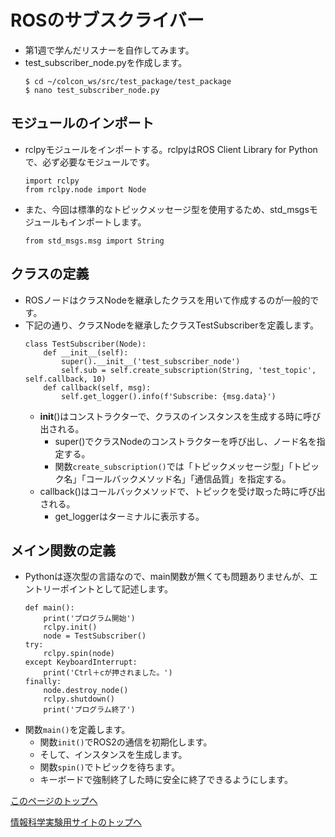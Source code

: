 # ROSのサブスクライバー
- 第1週で学んだリスナーを自作してみます。
- test_subscriber_node.pyを作成します。
    ```
    $ cd ~/colcon_ws/src/test_package/test_package
    $ nano test_subscriber_node.py
    ```

## モジュールのインポート
- rclpyモジュールをインポートする。rclpyはROS Client Library for Pythonで、必ず必要なモジュールです。
    ```
    import rclpy
    from rclpy.node import Node
    ```
- また、今回は標準的なトピックメッセージ型を使用するため、std_msgsモジュールもインポートします。
    ```
    from std_msgs.msg import String
    ```

## クラスの定義
- ROSノードはクラスNodeを継承したクラスを用いて作成するのが一般的です。
- 下記の通り、クラスNodeを継承したクラスTestSubscriberを定義します。
    ```
    class TestSubscriber(Node):
        def __init__(self):
            super().__init__('test_subscriber_node')
            self.sub = self.create_subscription(String, 'test_topic', self.callback, 10)
        def callback(self, msg):
            self.get_logger().info(f'Subscribe: {msg.data}')
    ```
    - __init__()はコンストラクターで、クラスのインスタンスを生成する時に呼び出される。
      - super()でクラスNodeのコンストラクターを呼び出し、ノード名を指定する。
      - 関数`create_subscription()`では「トピックメッセージ型」「トピック名」「コールバックメソッド名」「通信品質」を指定する。
    - callback()はコールバックメソッドで、トピックを受け取った時に呼び出される。
      - get_loggerはターミナルに表示する。

## メイン関数の定義
- Pythonは逐次型の言語なので、main関数が無くても問題ありませんが、エントリーポイントとして記述します。
    ```
    def main():
        print('プログラム開始')
        rclpy.init()
        node = TestSubscriber()
    try:
        rclpy.spin(node)
    except KeyboardInterrupt:
        print('Ctrl＋cが押されました。')
    finally:
        node.destroy_node()
        rclpy.shutdown()
        print('プログラム終了')
    ```
- 関数`main()`を定義します。
    - 関数`init()`でROS2の通信を初期化します。
    - そして、インスタンスを生成します。
    - 関数`spin()`でトピックを待ちます。
    - キーボードで強制終了した時に安全に終了できるようにします。

[このページのトップへ](#)

[情報科学実験用サイトのトップへ](https://stl-apu.github.io/laboratory_experiments/)
